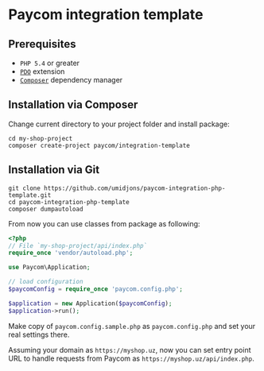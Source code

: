 # Paycom integration template

## Prerequisites

- `PHP 5.4` or greater
- [`PDO`](http://php.net/manual/en/book.pdo.php) extension
- [`Composer`](https://getcomposer.org/download/) dependency manager

## Installation via Composer

Change current directory to your project folder and install package:
```
cd my-shop-project
composer create-project paycom/integration-template
```

## Installation via Git
```
git clone https://github.com/umidjons/paycom-integration-php-template.git
cd paycom-integration-php-template
composer dumpautoload
```

From now you can use classes from package as following:
```php
<?php
// File `my-shop-project/api/index.php`
require_once 'vendor/autoload.php';

use Paycom\Application;

// load configuration
$paycomConfig = require_once 'paycom.config.php';

$application = new Application($paycomConfig);
$application->run();
```

Make copy of `paycom.config.sample.php` as `paycom.config.php` and set your real settings there.

Assuming your domain as `https://myshop.uz`,
now you can set entry point URL to handle requests from Paycom as `https://myshop.uz/api/index.php`.
